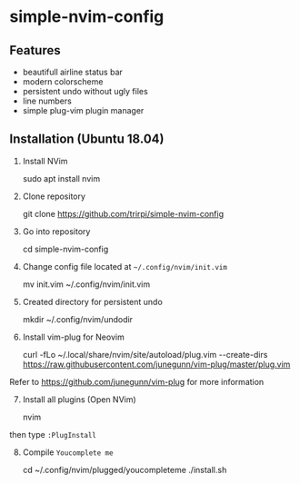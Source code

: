 # simple-nvim-config

## Features

* beautifull airline status bar
* modern colorscheme
* persistent undo without ugly files
* line numbers
* simple plug-vim plugin manager

## Installation (Ubuntu 18.04)

1. Install NVim

    sudo apt install nvim

2. Clone repository

    git clone https://github.com/trirpi/simple-nvim-config

3. Go into repository

    cd simple-nvim-config

4. Change config file located at `~/.config/nvim/init.vim`

    mv init.vim ~/.config/nvim/init.vim

5. Created directory for persistent undo

    mkdir ~/.config/nvim/undodir

6. Install vim-plug for Neovim

    curl -fLo ~/.local/share/nvim/site/autoload/plug.vim --create-dirs \
    https://raw.githubusercontent.com/junegunn/vim-plug/master/plug.vim

Refer to https://github.com/junegunn/vim-plug for more information

7. Install all plugins (Open NVim)

    nvim

then type `:PlugInstall`

8. Compile `Youcomplete me`

    cd ~/.config/nvim/plugged/youcompleteme
    ./install.sh
